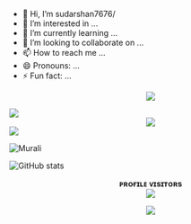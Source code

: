 - 👋 Hi, I’m sudarshan7676/
- 👀 I’m interested in ...
- 🌱 I’m currently learning ...
- 💞️ I’m looking to collaborate on ...
- 📫 How to reach me ...
- 😄 Pronouns: ...
- ⚡ Fun fact: ...

<!---sudarshan7676/sudarshan7676 is a ✨ special ✨ repository because its README.md (this file) appears on your GitHub profile.
You can click the Preview link to take a look at your changes.
--->
<p align="center"> 
   <img src="https://capsule-render.vercel.app/api?type=waving&color=gradient&text=ℝ𝕆ℍ𝔸ℕ&height=100&section=header"/> 
 </p> 
 <img src="https://user-images.githubusercontent.com/73097560/115834477-dbab4500-a447-11eb-908a-139a6edaec5c.gif"> 

 <div align="center">
  <img src="https://readme-typing-svg.herokuapp.com?color=00FF00&center=true&lines=WELCOME+TO+MY+PROFILE&width=600&height=180" style="font-size: smaller;">
</div>

<img src="https://user-images.githubusercontent.com/73097560/115834477-dbab4500-a447-11eb-908a-139a6edaec5c.gif"> 


![Murali](https://media.giphy.com/media/iuMqhDxbEpekk31eQN/giphy.gif)


![ GitHub stats](https://github-readme-stats.vercel.app/api?username=sudarshan7676&show_icons=true&theme=radical)


<p align="center">
    <b>ᴘʀᴏғɪʟᴇ ᴠɪsɪᴛᴏʀs</b><br>
     <img align="middle" src="https://profile-counter.glitch.me/sudarshan7676/count.svg" />
</p>


<p align="center">
  <a href="https://t.me/sudarshan7676"><img src="https://te.legra.ph/file/29626078a1324cf58ce2a.jpg"></a>
    </p>
<p align="center">
